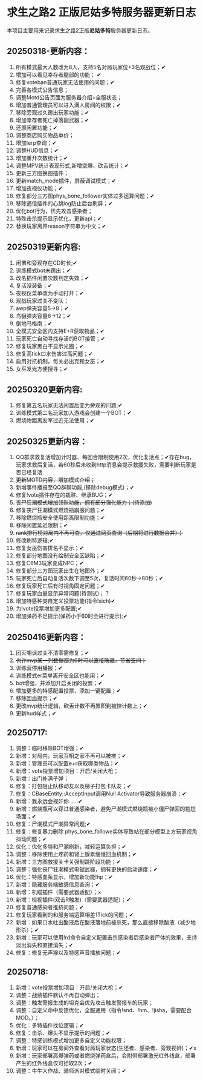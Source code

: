 # 求生之路2 正版尼姑多特服务器更新日志

本项目主要用来记录求生之路2正版**尼姑多特**服务器更新日志。

## 20250318-更新内容：
1. 所有模式最大人数改为8人，支持5名对局玩家位+3名观战位；✔  
2. 增加可以看见幸存者腿部的功能； ✔ 
3. 修复voteban普通玩家无法使用的问题；✔  
4. 完善各模式公告信息；  
5. 调整Motd公告页面为服务器介绍+全服状态；  
6. 增加普通管理员可以进入满人房间的权限；✔
7. 移除旁观过久踢出玩家功能；✔  
8. 增加幸存者死亡掉落副武器；✔  
9. 还原闲置功能；✔  
10. 调整商店购买物品单价；  
11. 增加lerp查询；✔  
12. 调整HUD信息；✔
13. 增加重开次数统计；✔
14. 调整MPV统计表现形式,新增空爆、砍舌统计；✔
15. 更新三方图换图插件；
16. 更新match_mode插件，屏蔽调试模式；✔
17. 增加夜视仪功能；✔
18. 修复部分三方图phys_bone_follower实体过多运算问题；✔
19. 移除通信插件的心跳log防止后台刷屏；✔
20. 优化bot行为，优先攻击感染者；
21. 特殊击杀提示显示优化，更新api；✔
22. 替换玩家离开reason字符串为中文；✔

## 20250319更新内容:
1. 闲置和旁观存在CD时长;✔
2. 训练模式bot未踢出；✔
3. 改名插件闲置次数判定失效；✔
4. 复活没装备；✔
5. 夜视仪菜单改为手动打开；✔
6. 观战玩家过关不变队；
7. awp弹夹容量5→8；✔
8. 鸟狙弹夹容量8→12；✔
9. 倒地马格南；✔
10. 全模式安全区内支持E+R获取物品；✔
11. 玩家死亡自动寻找存活的BOT接管；✔
12. 修复玩家黑白不显示光圈；✔
13. 修复高tick口水伤害过高问题；✔
14. 启用对抗机制，每关必出克和女巫；✔
15. 女巫发光方便搜寻；✔

## 20250320更新内容:
1. 修复第五名玩家无法闲置后变为旁观的问题;✔
2. 训练模式第二名玩家加入游戏会创建一个BOT；✔
3. 燃烧物距离友军过近无法使用；✔

## 20250325更新内容：
1. QQ群求救复活增加计时器、每回合限制使用2次，优化复活点；✔存在bug，玩家求救后复活，若60秒后未收到http消息会提示救援失败，需要判断玩家是否已经复活
2. ~~更新MOTD内容，增加模式介绍；~~
3. 新增事件播报至QQ群聊功能,(移除debug模式)；✔
4. 修复!vote插件存在的栽赃、继承BUG；✔
5. ~~丧尸狂潮模式增加领队功能，拥有部分强化能力；(待添加)~~
6. 修复丧尸狂潮模式燃烧瓶崩服问题；✔
7. 移除燃烧瓶安全使用距离限制功能；✔
8. 移除闲置延迟限制；✔
9. ~~rank排行榜对局内不再可查，仅通过网页查询（后期将进行数据合并）；~~
10. 修改刷特逻辑;✔
11. 修复女巫伤害排名不显示；✔
12. 修复部分地图没有绘制安全区缺陷；✔
13. 修复C6M3玩家变成NPC；✔
14. 修复部分三方图玩家出生在地图外；✔
15. 玩家死亡后自动复活次数下调至5次，复活时间60秒→80秒；✔
16. 修复玩家死亡后有时视角固定问题；✔
17. 修复玩家血量显示异常问题(待测试)；？
18. 增加特感种类自定义投票功能(指令!sich)✔
19. 为!vote投票增加更多配置;✔
20. 增加弹药不足提示(弹药小于60时会进行提示);✔

## 20250416更新内容：
1. 团灭嘲讽过关不清零需修复；✔
2. ~~也许mvp某一列数据都为0时可以直接隐藏，节省空间；~~
3. 训练营停用播报；✔
4. 训练模式er菜单离开安全区也能用；✔
5. bot增强，并添加开启关闭的投票；✔
6. 增加更多的特感配置投票，添加一键配置；✔
7. 移除回血提示；✔
8. 更改mvp统计逻辑，砍舌计数不再累积到被控计数上；✔
9. 更新hud样式；✔

## 20250717:
1. 调整：临时移除BOT增强；✔
2. 新增：对局内，玩家互相之家不再可以被推；✔
3. 新增：管理员可以配置e+r获取哪类物品；✔
4. 新增：vote投票增加项目：开启/关闭大枪；
5. 新增：出门补满子弹；
6. 修复：打包阻止队移动友以及梯子打包卡队友；✔
7. 修复：CBaseEntity::AcceptInput调用Null Activator导致服务器崩溃；✔
8. 新增：我永远会视奸你……✔
9. 新增：燃烧瓶可以穿过普通感染者，避免尸潮模式燃烧瓶被小僵尸弹回的尴尬场面；✔
10. 修复：尸潮模式尸潮异常问题;✔
11. 修复：修复暴力删除 phys_bone_followe实体导致站在部分模型上方玩家视角抖动问题；✔
12. 优化：优化多特和尸潮刷新，减轻运算负担；✔
13. 调整：移除使用止疼药和肾上腺素缓慢回血机制；✔
14. 新增：三方图救援关卡关强制跳阶段功能；✔
15. 调整：强化丧尸狂潮模式电锯武器，拥有更快的启动速度；✔
16. 优化：特感血条显示，增加新功能!hp；✔
17. 新增：隐藏服务端敏感信息查询；✔
18. 新增：机瞄插件（需要武器适配）；×
19. 新增：检视插件(双击R触发)（需要武器适配）；✔
20. 修复普通感染者推挤问题；✔
21. 修复玩家看到的和服务端运算相差1Tick的问题；✔
22. 新增：如果口水吐出酸液后在酸液落地前被杀死，那么直接移除酸液（减少地形杀）；✔
23. 新增：玩家可以使用!rd命令自定义配置击杀感染者后感染者尸体的效果，支持淡出消失和直接消失；✔
24. 修复：修复无声猴以及特感声音播放问题；✔

## 20250718:
1. 新增：vote投票增加项目：开启/关闭大枪；✔
3. 调整：战绩插件默认不再自动弹出；
4. 调整：触发警报生成的坦克会优先攻击触发警报车的玩家；
5. 调整：自定义命中反馈优化，全服通用（指令!snd、!hm、!jisha，需要配合MOD。）；
6. 优化：多特插件找位逻辑；✔
7. 修复：击杀、爆头不显示提示的问题；✔
8. 调整：特感训练模式增加更多自定义功能权限；
9. 新增：玩家可以在房间外查看对局玩家状态(生还者、感染者、旁观视奸)；✔s
10. 新增：玩家部署高爆弹药或者燃烧弹药盒后，会附带部署激光红外线盒，部署产生的红外线盒仅可拾取2次；✔
11. 调整：牛牛大作战、骑师派对模式临时关闭；✔